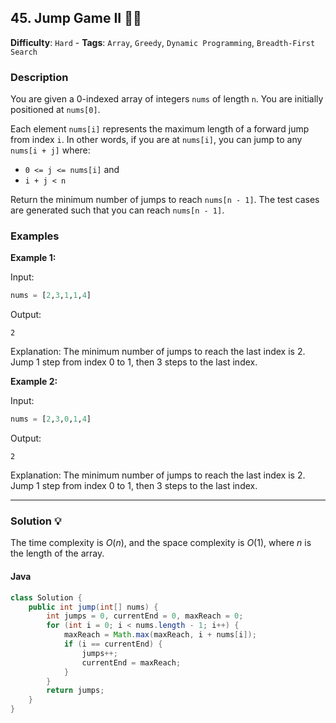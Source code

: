 ## 45. Jump Game II 🏃‍♂️

**Difficulty**: `Hard` - **Tags**: `Array`, `Greedy`, `Dynamic Programming`, `Breadth-First Search`

### Description
You are given a 0-indexed array of integers `nums` of length `n`. You are initially positioned at `nums[0]`.

Each element `nums[i]` represents the maximum length of a forward jump from index `i`. In other words, if you are at `nums[i]`, you can jump to any `nums[i + j]` where:
- `0 <= j <= nums[i]` and
- `i + j < n`

Return the minimum number of jumps to reach `nums[n - 1]`. The test cases are generated such that you can reach `nums[n - 1]`.

### Examples

**Example 1:**

Input:
```python
nums = [2,3,1,1,4]
```

Output:
```
2
```

Explanation:
The minimum number of jumps to reach the last index is 2. Jump 1 step from index 0 to 1, then 3 steps to the last index.

**Example 2:**

Input:
```python
nums = [2,3,0,1,4]
```

Output:
```
2
```

Explanation:
The minimum number of jumps to reach the last index is 2. Jump 1 step from index 0 to 1, then 3 steps to the last index.

---

### Solution 💡

The time complexity is $O(n)$, and the space complexity is $O(1)$, where $n$ is the length of the array.

#### Java

```java
class Solution {
    public int jump(int[] nums) {
        int jumps = 0, currentEnd = 0, maxReach = 0;
        for (int i = 0; i < nums.length - 1; i++) {
            maxReach = Math.max(maxReach, i + nums[i]);
            if (i == currentEnd) {
                jumps++;
                currentEnd = maxReach;
            }
        }
        return jumps;
    }
}
```

